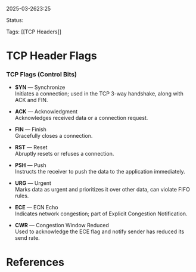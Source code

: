 
2025-03-2623:25

Status:

Tags: [[TCP Headers]]


# TCP Header Flags

### TCP Flags (Control Bits)

- **SYN** — Synchronize  
  Initiates a connection; used in the TCP 3-way handshake, along with ACK and FIN.

- **ACK** — Acknowledgment  
  Acknowledges received data or a connection request.

- **FIN** — Finish  
  Gracefully closes a connection.

- **RST** — Reset  
  Abruptly resets or refuses a connection.

- **PSH** — Push  
  Instructs the receiver to push the data to the application immediately.

- **URG** — Urgent  
  Marks data as urgent and prioritizes it over other data, can violate FIFO rules.

- **ECE** — ECN Echo  
  Indicates network congestion; part of Explicit Congestion Notification.

- **CWR** — Congestion Window Reduced  
  Used to acknowledge the ECE flag and notify sender has reduced its send rate.



# References